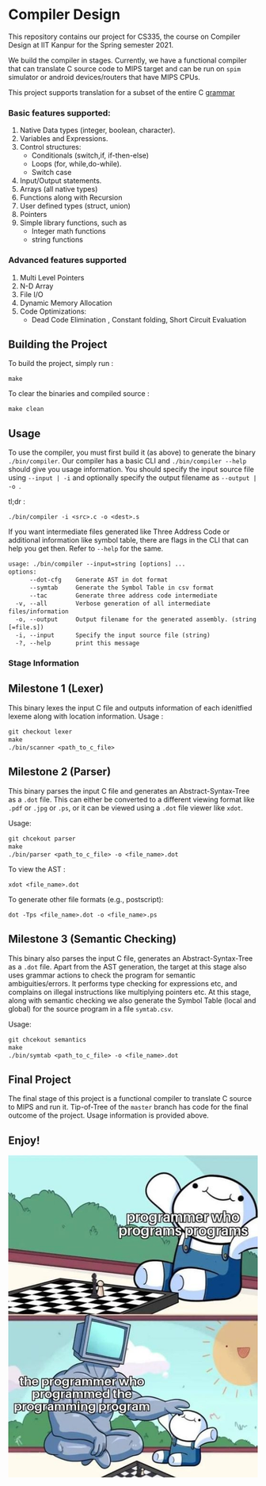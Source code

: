 # Compiler Design

This repository contains our project for CS335, the course on Compiler Design at IIT Kanpur for the Spring semester 2021.

We build the compiler in stages. Currently, we have a functional compiler that can translate C source code to MIPS target and can be run on `spim` simulator or android devices/routers that have MIPS CPUs.

This project supports translation for a subset of the entire C [grammar](src/grammar.y)

### Basic features supported:

1. Native Data types (integer, boolean, character).  
2. Variables and Expressions.
3. Control structures: 
    - Conditionals (switch,if, if-then-else)
    - Loops (for, while,do-while). 
    - Switch case 
4. Input/Output statements.
5. Arrays (all native types)
6. Functions along with Recursion
7. User defined types (struct, union)
8. Pointers 
9. Simple library functions, such as
    - Integer math functions
    - string functions

### Advanced features supported

1. Multi Level Pointers
2. N-D Array
3. File I/O
4. Dynamic Memory Allocation
5. Code Optimizations: 
    - Dead Code Elimination , Constant folding, Short Circuit Evaluation


## Building the Project 

To build the project, simply run :

```
make
```

To clear the binaries and compiled source : 

```
make clean
```

## Usage

To use the compiler, you must first build it (as above) to generate the binary `./bin/compiler`. Our compiler has a basic CLI and `./bin/compiler --help` should give you usage information. You should specify the input source file using `--input | -i` and optionally specify the output filename as `--output | -o `. 

tl;dr :
```
./bin/compiler -i <src>.c -o <dest>.s
```

If you want intermediate files generated like Three Address Code or additional information like symbol table, there are flags in the CLI that can help you get then. Refer to `--help` for the same.

```
usage: ./bin/compiler --input=string [options] ... 
options:
      --dot-cfg    Generate AST in dot format
      --symtab     Generate the Symbol Table in csv format
      --tac        Generate three address code intermediate
  -v, --all        Verbose generation of all intermediate files/information
  -o, --output     Output filename for the generated assembly. (string [=file.s])
  -i, --input      Specify the input source file (string)
  -?, --help       print this message
```

### Stage Information

## Milestone 1 (Lexer)

This binary lexes the input C file and outputs information of each idenitfied lexeme along with location information.
Usage :

```
git checkout lexer
make 
./bin/scanner <path_to_c_file>
```

## Milestone 2 (Parser)

This binary parses the input C file and generates an Abstract-Syntax-Tree as a `.dot` file. This can either be converted to a different viewing format like `.pdf` or `.jpg` or `.ps`, or it can be viewed using a `.dot` file viewer like `xdot`.

Usage: 
```
git chcekout parser
make
./bin/parser <path_to_c_file> -o <file_name>.dot
```
To view the AST : 
```
xdot <file_name>.dot
```
To generate other file formats (e.g., postscript):

```
dot -Tps <file_name>.dot -o <file_name>.ps
```

## Milestone 3 (Semantic Checking)

This binary also parses the input C file, generates an Abstract-Syntax-Tree as a `.dot` file. Apart from the AST generation, the target at this stage also uses grammar actions to check the program for semantic ambiguities/errors. It performs type checking for expressions etc, and complains on illegal instructions like multiplying pointers etc. At this stage, along with semantic checking we also generate the Symbol Table (local and global) for the source program in a file `symtab.csv`.

Usage: 
```
git chcekout semantics
make
./bin/symtab <path_to_c_file> -o <file_name>.dot
```

## Final Project

The final stage of this project is a functional compiler to translate C source to MIPS and run it. Tip-of-Tree of the `master` branch has code for the final outcome of the project. Usage information is provided above.

## Enjoy!

![Compiler Meme](images/enjoy.jpg)

